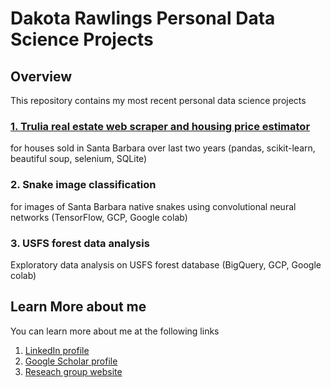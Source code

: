 # Dakota Rawlings Personal Data Science Projects

## Overview

This repository contains my most recent personal data science projects
### [1. Trulia real estate web scraper and housing price estimator](/santa_barbara_realestate_analysis)
for houses sold in Santa Barbara over last two years (pandas, scikit-learn, beautiful soup, selenium, SQLite)
### 2. Snake image classification 
for images of Santa Barbara native snakes using convolutional neural networks (TensorFlow, GCP, Google colab)
### 3. USFS forest data analysis
Exploratory data analysis on USFS forest database (BigQuery, GCP, Google colab)

## Learn More about me

You can learn more about me at the following links

1. [LinkedIn profile](https://www.linkedin.com/in/dakotarawlings/)
2. [Google Scholar profile](https://scholar.google.com/citations?view_op=list_works&hl=en&hl=en&user=X_x46vUAAAAJ)
3. [Reseach group website](http://www.segalman.mrl.ucsb.edu/)
